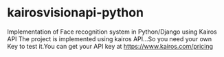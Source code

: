 # kairosvisionapi-python
Implementation of Face recognition system in Python/Django using Kairos API
The project is implemented using kairos API...So you need your own Key to test it.You can get your API key at https://www.kairos.com/pricing
